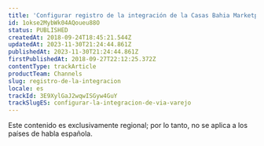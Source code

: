 ```yaml
---
title: 'Configurar registro de la integración de la Casas Bahia Marketplace'
id: 1okse2MybWk04AQoueu88O
status: PUBLISHED
createdAt: 2018-09-24T18:45:21.544Z
updatedAt: 2023-11-30T21:24:44.861Z
publishedAt: 2023-11-30T21:24:44.861Z
firstPublishedAt: 2018-09-27T22:12:25.372Z
contentType: trackArticle
productTeam: Channels
slug: registro-de-la-integracion
locale: es
trackId: 3E9XylGaJ2wqwISGyw4GuY
trackSlugES: configurar-la-integracion-de-via-varejo
---
```


<div class="alert alert-warning" role="alert">Este contenido es exclusivamente regional; 
por lo tanto, no se aplica a los países de habla española.</div>
